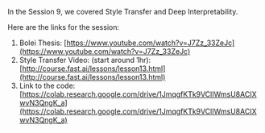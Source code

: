 In the Session 9, we covered Style Transfer and Deep Interpretability. 

Here are the links for the session: 
1. Bolei Thesis: [https://www.youtube.com/watch?v=J7Zz_33ZeJc](https://www.youtube.com/watch?v=J7Zz_33ZeJc)
2. Style Transfer Video: (start around 1hr): [http://course.fast.ai/lessons/lesson13.html](http://course.fast.ai/lessons/lesson13.html)
3. Link to the code: [https://colab.research.google.com/drive/1JmqgfKTk9VClIWmsU8ACIXwvN3QngK_a](https://colab.research.google.com/drive/1JmqgfKTk9VClIWmsU8ACIXwvN3QngK_a)
